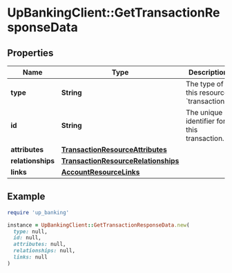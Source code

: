 # UpBankingClient::GetTransactionResponseData

## Properties

| Name | Type | Description | Notes |
| ---- | ---- | ----------- | ----- |
| **type** | **String** | The type of this resource: &#x60;transactions&#x60; |  |
| **id** | **String** | The unique identifier for this transaction.  |  |
| **attributes** | [**TransactionResourceAttributes**](TransactionResourceAttributes.md) |  |  |
| **relationships** | [**TransactionResourceRelationships**](TransactionResourceRelationships.md) |  |  |
| **links** | [**AccountResourceLinks**](AccountResourceLinks.md) |  | [optional] |

## Example

```ruby
require 'up_banking'

instance = UpBankingClient::GetTransactionResponseData.new(
  type: null,
  id: null,
  attributes: null,
  relationships: null,
  links: null
)
```

